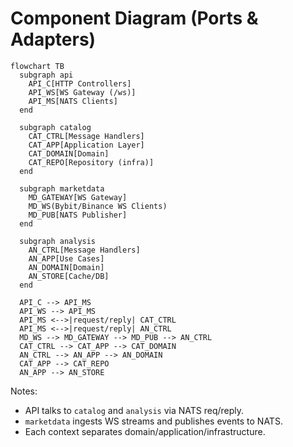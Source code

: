 # Component Diagram (Ports & Adapters)

```mermaid
flowchart TB
  subgraph api
    API_C[HTTP Controllers]
    API_WS[WS Gateway (/ws)]
    API_MS[NATS Clients]
  end

  subgraph catalog
    CAT_CTRL[Message Handlers]
    CAT_APP[Application Layer]
    CAT_DOMAIN[Domain]
    CAT_REPO[Repository (infra)]
  end

  subgraph marketdata
    MD_GATEWAY[WS Gateway]
    MD_WS(Bybit/Binance WS Clients)
    MD_PUB[NATS Publisher]
  end

  subgraph analysis
    AN_CTRL[Message Handlers]
    AN_APP[Use Cases]
    AN_DOMAIN[Domain]
    AN_STORE[Cache/DB]
  end

  API_C --> API_MS
  API_WS --> API_MS
  API_MS <-->|request/reply| CAT_CTRL
  API_MS <-->|request/reply| AN_CTRL
  MD_WS --> MD_GATEWAY --> MD_PUB --> AN_CTRL
  CAT_CTRL --> CAT_APP --> CAT_DOMAIN
  AN_CTRL --> AN_APP --> AN_DOMAIN
  CAT_APP --> CAT_REPO
  AN_APP --> AN_STORE
```

Notes:
- API talks to `catalog` and `analysis` via NATS req/reply.
- `marketdata` ingests WS streams and publishes events to NATS.
- Each context separates domain/application/infrastructure.
